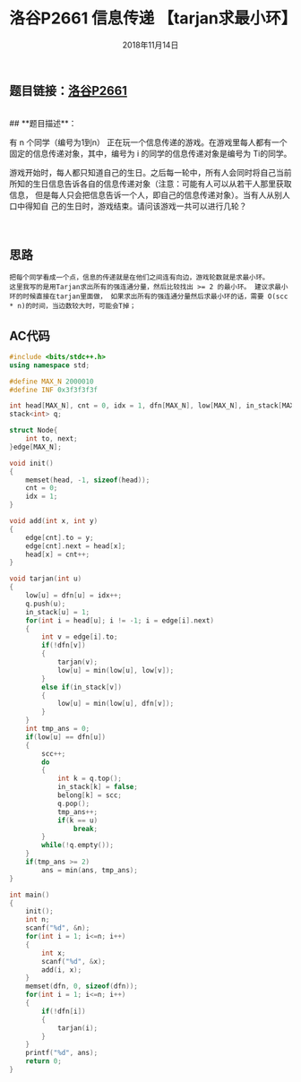 ﻿---
title: 洛谷P2661 信息传递 【tarjan求最小环】
date: 2018年11月14日
tags: 
    - Tarjan
categories: 练习
---
## **题目链接**：[洛谷P2661][1]
</br>
## **题目描述**：

有 n 个同学（编号为1到n） 正在玩一个信息传递的游戏。在游戏里每人都有一个固定的信息传递对象，其中，编号为 i 的同学的信息传递对象是编号为 Ti的同学。

游戏开始时，每人都只知道自己的生日。之后每一轮中，所有人会同时将自己当前所知的生日信息告诉各自的信息传递对象（注意：可能有人可以从若干人那里获取信息， 但是每人只会把信息告诉一个人，即自己的信息传递对象）。当有人从别人口中得知自 己的生日时，游戏结束。请问该游戏一共可以进行几轮？

<escape><!-- more --></escape>

</br>

## **思路**
    把每个同学看成一个点，信息的传递就是在他们之间连有向边，游戏轮数就是求最小环。
    这里我写的是用Tarjan求出所有的强连通分量，然后比较找出 >= 2 的最小环。 建议求最小环的时候直接在tarjan里面做， 如果求出所有的强连通分量然后求最小环的话，需要 O(scc * n)的时间，当边数较大时，可能会T掉；
  
##  **AC代码** 
``` c++
#include <bits/stdc++.h>
using namespace std;

#define MAX_N 2000010
#define INF 0x3f3f3f3f

int head[MAX_N], cnt = 0, idx = 1, dfn[MAX_N], low[MAX_N], in_stack[MAX_N], belong[MAX_N], scc = 0, ans = INF;
stack<int> q;

struct Node{
    int to, next;
}edge[MAX_N];

void init()
{
    memset(head, -1, sizeof(head));
    cnt = 0;
    idx = 1;
}

void add(int x, int y)
{
    edge[cnt].to = y;
    edge[cnt].next = head[x];
    head[x] = cnt++;
}

void tarjan(int u)
{
    low[u] = dfn[u] = idx++;
    q.push(u);
    in_stack[u] = 1;
    for(int i = head[u]; i != -1; i = edge[i].next)
    {
        int v = edge[i].to;
        if(!dfn[v])
        {
            tarjan(v);
            low[u] = min(low[u], low[v]);
        }
        else if(in_stack[v])
        {
            low[u] = min(low[u], dfn[v]);
        }
    }
    int tmp_ans = 0;
    if(low[u] == dfn[u])
    {
        scc++;
        do
        {
            int k = q.top();
            in_stack[k] = false;
            belong[k] = scc;
            q.pop();
            tmp_ans++;
            if(k == u)
                break;
        }
        while(!q.empty());
    }
    if(tmp_ans >= 2)
        ans = min(ans, tmp_ans);
}

int main()
{
    init();
    int n;
    scanf("%d", &n);
    for(int i = 1; i<=n; i++)
    {
        int x;
        scanf("%d", &x);
        add(i, x);
    }
    memset(dfn, 0, sizeof(dfn));
    for(int i = 1; i<=n; i++)
    {
        if(!dfn[i])
        {
            tarjan(i);
        }
    }
    printf("%d", ans);
    return 0;
}


```


  [1]: https://www.luogu.org/problemnew/show/P2661